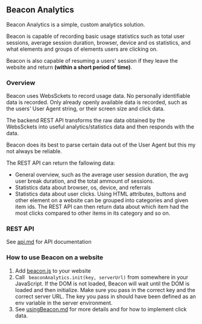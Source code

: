 

## Beacon Analytics
Beacon Analytics is a simple, custom analytics solution.  

Beacon is capable of recording basic usage statistics such as total user sessions, average session duration, browser, device and os statistics, and what elements and groups of elements users are clicking on.  

Beacon is also capable of resuming a users' session if they leave the website and return **(within a short period of time)**.

### Overview
Beacon uses WebsSckets to record usage data. No personally identifiable data is recorded. Only already openly available data is recorded, such as the users' User Agent string, or their screen size and click data.

The backend REST API transforms the raw data obtained by the WebsSckets into useful analytics/statistics data and then responds with the data.  

Beacon does its best to parse certain data out of the User Agent but this my not always be reliable.

The REST API can return the fallowing data:  
- General overview, such as the average user session duration, the avg user break duration, and the total ammount of sessions.
- Statistics data about browser, os, device, and referrals
- Statistics data about user clicks. Using HTML attributes, buttons and other element on a website can be grouped into categories and given item ids. The REST API can then return data about which item had the most clicks compared to other items in its category and so on.


### REST API
See [api.md](docs/api.md) for API documentation

### How to use Beacon on a website
1. Add [beacon.js](app/beacon.js) to your website
2. Call ``` beaconAnalytics.init(key, serverUrl)``` from somewhere in your JavaScript. If the DOM is not loaded, Beacon will wait until the DOM is loaded and then initialize. Make sure you pass in the correct key and the correct server URL. The key you pass in should have been defined as an env variable in the server environment.  
3. See [usingBeacon.md](docs/usingBeacon.md) for more details and for how to implement click data.
